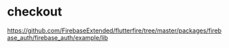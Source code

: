 # checkout
https://github.com/FirebaseExtended/flutterfire/tree/master/packages/firebase_auth/firebase_auth/example/lib